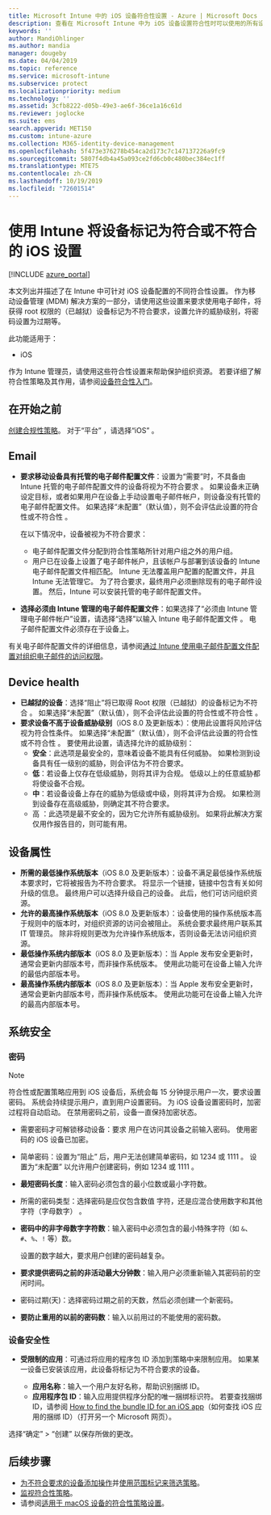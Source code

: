 ```yaml
---
title: Microsoft Intune 中的 iOS 设备符合性设置 - Azure | Microsoft Docs
description: 查看在 Microsoft Intune 中为 iOS 设备设置符合性时可以使用的所有设置的列表。 需要使用电子邮件，检查越狱或取得 root 权限的设备，设置允许的最小和最大操作系统，设置任何密码限制（包括密码长度和设备非活动性），限制应用等。
keywords: ''
author: MandiOhlinger
ms.author: mandia
manager: dougeby
ms.date: 04/04/2019
ms.topic: reference
ms.service: microsoft-intune
ms.subservice: protect
ms.localizationpriority: medium
ms.technology: ''
ms.assetid: 3cfb8222-d05b-49e3-ae6f-36ce1a16c61d
ms.reviewer: joglocke
ms.suite: ems
search.appverid: MET150
ms.custom: intune-azure
ms.collection: M365-identity-device-management
ms.openlocfilehash: 5f473e376278b454ca2d173c7c147137226a9fc9
ms.sourcegitcommit: 5807f4db4a45a093ce2fd6cb0c480bec384ec1ff
ms.translationtype: MTE75
ms.contentlocale: zh-CN
ms.lasthandoff: 10/19/2019
ms.locfileid: "72601514"
---
```

# <a name="ios-settings-to-mark-devices-as-compliant-or-not-compliant-using-intune"></a>使用 Intune 将设备标记为符合或不符合的 iOS 设置

[!INCLUDE [azure_portal](../includes/azure_portal.md)]

本文列出并描述了在 Intune 中可针对 iOS 设备配置的不同符合性设置。 作为移动设备管理 (MDM) 解决方案的一部分，请使用这些设置来要求使用电子邮件，将获得 root 权限的（已越狱）设备标记为不符合要求，设置允许的威胁级别，将密码设置为过期等。

此功能适用于：

- iOS

作为 Intune 管理员，请使用这些符合性设置来帮助保护组织资源。 若要详细了解符合性策略及其作用，请参阅[设备符合性入门](device-compliance-get-started.md)。

## <a name="before-you-begin"></a>在开始之前

[创建合规性策略](create-compliance-policy.md#create-the-policy)。 对于“平台”  ，请选择“iOS”  。

## <a name="email"></a>Email

- **要求移动设备具有托管的电子邮件配置文件**：设置为“需要”时，不具备由 Intune 托管的电子邮件配置文件的设备将视为不符合要求  。 如果设备未正确设定目标，或者如果用户在设备上手动设置电子邮件帐户，则设备没有托管的电子邮件配置文件。 如果选择“未配置”（默认值），则不会评估此设置的符合性或不符合性  。

  在以下情况中，设备被视为不符合要求：

  - 电子邮件配置文件分配到符合性策略所针对用户组之外的用户组。
  - 用户已在设备上设置了电子邮件帐户，且该帐户与部署到该设备的 Intune 电子邮件配置文件相匹配。 Intune 无法覆盖用户配置的配置文件，并且 Intune 无法管理它。 为了符合要求，最终用户必须删除现有的电子邮件设置。 然后，Intune 可以安装托管的电子邮件配置文件。

- **选择必须由 Intune 管理的电子邮件配置文件**：如果选择了“必须由 Intune 管理电子邮件帐户”设置，请选择“选择”以输入 Intune 电子邮件配置文件   。 电子邮件配置文件必须存在于设备上。

有关电子邮件配置文件的详细信息，请参阅[通过 Intune 使用电子邮件配置文件配置对组织电子邮件的访问权限](../configuration/email-settings-configure.md)。

## <a name="device-health"></a>Device health

- **已越狱的设备**：选择“阻止”将已取得 Root 权限（已越狱）的设备标记为不符合  。 如果选择“未配置”（默认值），则不会评估此设置的符合性或不符合性  。
- **要求设备不高于设备威胁级别**（iOS 8.0 及更新版本）：使用此设置将风险评估视为符合性条件。 如果选择“未配置”（默认值），则不会评估此设置的符合性或不符合性  。 要使用此设置，请选择允许的威胁级别：
  - **安全**：此选项是最安全的，意味着设备不能具有任何威胁。 如果检测到设备具有任一级别的威胁，则会评估为不符合要求。
  - **低**：若设备上仅存在低级威胁，则将其评为合规。 低级以上的任意威胁都将使设备不合规。
  - **中**：若设备设备上存在的威胁为低级或中级，则将其评为合规。 如果检测到设备存在高级威胁，则确定其不符合要求。
  - 高  ：此选项是最不安全的，因为它允许所有威胁级别。 如果将此解决方案仅用作报告目的，则可能有用。

## <a name="device-properties"></a>设备属性

- **所需的最低操作系统版本**（iOS 8.0 及更新版本）：设备不满足最低操作系统版本要求时，它将被报告为不符合要求。 将显示一个链接，链接中包含有关如何升级的信息。 最终用户可以选择升级自己的设备。 此后，他们可访问组织资源。
- **允许的最高操作系统版本**（iOS 8.0 及更新版本）：设备使用的操作系统版本高于规则中的版本时，对组织资源的访问会被阻止。 系统会要求最终用户联系其 IT 管理员。 除非将规则更改为允许操作系统版本，否则设备无法访问组织资源。
- **最低操作系统内部版本**（iOS 8.0 及更新版本）：当 Apple 发布安全更新时，通常会更新内部版本号，而非操作系统版本。 使用此功能可在设备上输入允许的最低内部版本号。
- **最高操作系统内部版本**（iOS 8.0 及更新版本）：当 Apple 发布安全更新时，通常会更新内部版本号，而非操作系统版本。 使用此功能可在设备上输入允许的最高内部版本号。

## <a name="system-security"></a>系统安全

### <a name="password"></a>密码

> [!NOTE]
> 符合性或配置策略应用到 iOS 设备后，系统会每 15 分钟提示用户一次，要求设置密码。 系统会持续提示用户，直到用户设置密码。 为 iOS 设备设置密码时，加密过程将自动启动。 在禁用密码之前，设备一直保持加密状态。

-  需要密码才可解锁移动设备：要求  用户在访问其设备之前输入密码。 使用密码的 iOS 设备已加密。
-  简单密码：设置为“阻止”  后，用户无法创建简单密码，如 1234  或 1111  。 设置为“未配置”  以允许用户创建密码，例如 1234  或 1111  。
- **最短密码长度**：输入密码必须包含的最小位数或最小字符数。
-  所需的密码类型：选择密码是应仅包含数值  字符，还是应混合使用数字和其他字符（字母数字）  。
- **密码中的非字母数字字符数**：输入密码中必须包含的最小特殊字符（如 `&`、`#`、`%`、`!` 等）数。

    设置的数字越大，要求用户创建的密码越复杂。

- **要求提供密码之前的非活动最大分钟数**：输入用户必须重新输入其密码前的空闲时间。
-  密码过期(天)：选择密码过期之前的天数，然后必须创建一个新密码。
- **要防止重用的以前的密码数**：输入以前用过的不能使用的密码数。

### <a name="device-security"></a>设备安全性

- **受限制的应用**：可通过将应用的程序包 ID 添加到策略中来限制应用。 如果某一设备已安装该应用，此设备将标记为不符合要求的设备。

  - **应用名称**：输入一个用户友好名称，帮助识别捆绑 ID。
  - **应用程序包 ID**：输入应用提供程序分配的唯一捆绑标识符。 若要查找捆绑 ID，请参阅 [How to find the bundle ID for an iOS app](https://support.microsoft.com/help/4294074/how-to-find-the-bundle-id-for-an-ios-app)（如何查找 iOS 应用的捆绑 ID）（打开另一个 Microsoft 网页）。  

选择“确定”   > “创建”  以保存所做的更改。

## <a name="next-steps"></a>后续步骤

- [为不符合要求的设备添加操作](actions-for-noncompliance.md)并[使用范围标记来筛选策略](../fundamentals/scope-tags.md)。
- [监视符合性策略](compliance-policy-monitor.md)。
- 请参阅[适用于 macOS 设备的符合性策略设置](compliance-policy-create-mac-os.md)。
